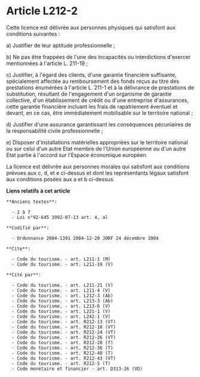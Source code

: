 # Article L212-2

Cette licence est délivrée aux personnes physiques qui satisfont aux conditions suivantes :

a) Justifier de leur aptitude professionnelle ;

b) Ne pas être frappées de l'une des incapacités ou interdictions d'exercer mentionnées à l'article L. 211-19 ;

c) Justifier, à l'égard des clients, d'une garantie financière suffisante, spécialement affectée au remboursement des fonds
reçus au titre des prestations énumérées à l'article L. 211-1 et à la délivrance de prestations de substitution, résultant de
l'engagement d'un organisme de garantie collective, d'un établissement de crédit ou d'une entreprise d'assurances, cette
garantie financière incluant les frais de rapatriement éventuel et devant, en ce cas, être immédiatement mobilisable sur le
territoire national ;

d) Justifier d'une assurance garantissant les conséquences pécuniaires de la responsabilité civile professionnelle ;

e) Disposer d'installations matérielles appropriées sur le territoire national ou sur celui d'un autre Etat membre de l'Union
européenne ou d'un autre Etat partie à l'accord sur l'Espace économique européen.

La licence est délivrée aux personnes morales qui satisfont aux conditions prévues aux c, d, et e ci-dessus et dont les
représentants légaux satisfont aux conditions posées aux a et b ci-dessus.

**Liens relatifs à cet article**

	**Anciens textes**:

	  - 2 à 7
	  - Loi n°92-645 1992-07-13 art. 4, al

	**Codifié par**:

	  - Ordonnance 2004-1391 2004-12-20 JORF 24 décembre 2004

	**Cite**:

	  - Code du tourisme. - art. L211-1 (M)
	  - Code du tourisme. - art. L211-19 (V)

	**Cité par**:

	  - Code du tourisme. - art. L211-21 (V)
	  - Code du tourisme. - art. L211-4 (V)
	  - Code du tourisme. - art. L212-3 (Ab)
	  - Code du tourisme. - art. L213-3 (Ab)
	  - Code du tourisme. - art. L213-6 (V)
	  - Code du tourisme. - art. L221-1 (V)
	  - Code du tourisme. - art. L242-1 (V)
	  - Code du tourisme. - art. R212-13 (VT)
	  - Code du tourisme. - art. R212-18 (VT)
	  - Code du tourisme. - art. R212-24 (VT)
	  - Code du tourisme. - art. R212-26 (VT)
	  - Code du tourisme. - art. R212-28 (T)
	  - Code du tourisme. - art. R212-36 (T)
	  - Code du tourisme. - art. R212-40 (T)
	  - Code du tourisme. - art. R212-43 (VT)
	  - Code du tourisme. - art. R212-5 (T)
	  - Code monétaire et financier - art. D313-26 (VD)
